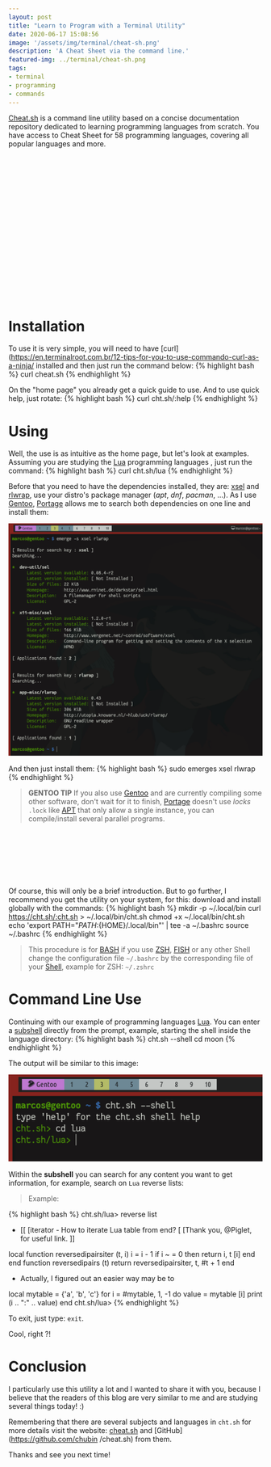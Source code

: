 ```yaml
---
layout: post
title: "Learn to Program with a Terminal Utility"
date: 2020-06-17 15:08:56
image: '/assets/img/terminal/cheat-sh.png'
description: 'A Cheat Sheet via the command line.'
featured-img: ../terminal/cheat-sh.png
tags:
- terminal
- programming
- commands
---
```


[Cheat.sh](http://cheat.sh/) is a command line utility based on a concise documentation repository dedicated to learning programming languages ​​from scratch. You have access to Cheat Sheet for 58 programming languages, covering all popular languages ​​and more.

<!-- QUADRADO -->
<script async src="//pagead2.googlesyndication.com/pagead/js/adsbygoogle.js"></script>
<ins class="adsbygoogle"
style="display:inline-block;width:336px;height:280px"
data-ad-client="ca-pub-2838251107855362"
data-ad-slot="5351066970"></ins>
<script>
(adsbygoogle = window.adsbygoogle || []).push({});
</script>

# Installation
To use it is very simple, you will need to have [curl](https://en.terminalroot.com.br/12-tips-for-you-to-use-commando-curl-as-a-ninja/ installed and then just run the command below:
{% highlight bash %}
curl cheat.sh
{% endhighlight %}

On the "home page" you already get a quick guide to use. And to use quick help, just rotate:
{% highlight bash %}
curl cht.sh/:help
{% endhighlight %}

# Using
Well, the use is as intuitive as the home page, but let's look at examples. Assuming you are studying the [Lua](https://en.terminalroot.com.br/hello-world-in-25-programming-languages-proposal-docs-and-links/) programming languages ​​, just run the command:
{% highlight bash %}
curl cht.sh/lua
{% endhighlight %}

Before that you need to have the dependencies installed, they are: [xsel](http://www.vergenet.net/~conrad/software/xsel) and [rlwrap](http://utopia.knoware.nl/~hlubub/uck/rlwrap/), use your distro's package manager (*apt*, *dnf*, *pacman*, ...). As I use [Gentoo](https://en.terminalroot.com.br/how-to-create-an-ebuild-on-gentoo/), [Portage](https://en.terminalroot.com.br/configuring-mirrors-in-gentoo/) allows me to search both dependencies on one line and install them:

![Gentoo Portage cheat.sh](/assets/img/terminal/gentoo-portage-cheat-sh.png)

And then just install them:
{% highlight bash %}
sudo emerges xsel rlwrap
{% endhighlight %}

> **GENTOO TIP** If you also use [Gentoo](https://en.terminalroot.com.br/10-fundamental-tips-for-your-gentoo-linux/) and are currently compiling some other software, don't wait for it to finish, [Portage](https://wiki.gentoo.org/wiki/Portage) doesn't use *locks* `.lock` like [APT](https://github.com/terroo/apt) that only allow a single instance, you can compile/install several parallel programs.

<!-- LISTA MIN -->
<script async src="//pagead2.googlesyndication.com/pagead/js/adsbygoogle.js"></script>
<ins class="adsbygoogle"
style="display:inline-block;width:730px;height:95px"
data-ad-client="ca-pub-2838251107855362"
data-ad-slot="5351066970"></ins>
<script>
(adsbygoogle = window.adsbygoogle || []).push({});
</script>

Of course, this will only be a brief introduction. But to go further, I recommend you get the utility on your system, for this: download and install globally with the commands:
{% highlight bash %}
mkdir -p ~/.local/bin
curl https://cht.sh/:cht.sh > ~/.local/bin/cht.sh
chmod +x ~/.local/bin/cht.sh
echo 'export PATH="${PATH}:${HOME}/.local/bin"' | tee -a ~/.bashrc
source ~/.bashrc
{% endhighlight %}
> This procedure is for [BASH](https://en.terminalroot.com.br/discover-and-install-oh-my-bash/) if you use [ZSH](https://en.terminalroot.com.br/the-13-best-shell-for-your-linux-or-unix/), [FISH](https://fishshell.com/) or any other Shell change the configuration file `~/.bashrc` by the corresponding file of your [Shell](https://en.terminalroot.com.br/shell), example for ZSH: `~/.zshrc`

# Command Line Use
Continuing with our example of programming languages ​​[Lua](http://www.lua.org/). You can enter a [subshell](https://www.tldp.org/LDP/abs/html/subshells.html) directly from the prompt, example, starting the shell inside the language directory:
{% highlight bash %}
cht.sh --shell
cd moon
{% endhighlight %}

The output will be similar to this image:

![cht.sh shell cd lua](/assets/img/terminal/cht-sh-cd-lua.png)

<!-- RETANGULO LARGO 2 -->
<script async src="//pagead2.googlesyndication.com/pagead/js/adsbygoogle.js"></script>
<ins class="adsbygoogle"
style="display:block; text-align:center;"
data-ad-layout="in-article"
data-ad-format="fluid"
data-ad-client="ca-pub-2838251107855362"
data-ad-slot="8549252987"></ins>
<script>
(adsbygoogle = window.adsbygoogle || []).push({});
</script>

Within the **subshell** you can search for any content you want to get information, for example, search on `Lua` reverse lists:
> Example:

{% highlight bash %}
cht.sh/lua> reverse list
- [[
   [iterator - How to iterate Lua table from end?
   [
   [Thank you, @Piglet, for useful link.
   ]]

local function reversedipairsiter (t, i)
    i = i - 1
    if i ~ = 0 then
        return i, t [i]
    end
end
function reversedipairs (t)
    return reversedipairsiter, t, #t + 1
end

- Actually, I figured out an easier way may be to

local mytable = {'a', 'b', 'c'}
for i = #mytable, 1, -1 do
    value = mytable [i]
    print (i .. ":" .. value)
end
cht.sh/lua>
{% endhighlight %}

To exit, just type: `exit`.

Cool, right ?!

# Conclusion
I particularly use this utility a lot and I wanted to share it with you, because I believe that the readers of this blog are very similar to me and are studying several things today! :)

Remembering that there are several subjects and languages ​​in `cht.sh` for more details visit the website: [cheat.sh](http://cheat.sh/) and [GitHub](https://github.com/chubin /cheat.sh) from them.

Thanks and see you next time!


<!-- RETANGULO LARGO -->
<script async src="https://pagead2.googlesyndication.com/pagead/js/adsbygoogle.js"></script>
<!-- Informat -->
<ins class="adsbygoogle"
style="display:block"
data-ad-client="ca-pub-2838251107855362"
data-ad-slot="2327980059"
data-ad-format="auto"
data-full-width-responsive="true"></ins>
<script>
(adsbygoogle = window.adsbygoogle || []).push({});
</script>
    

